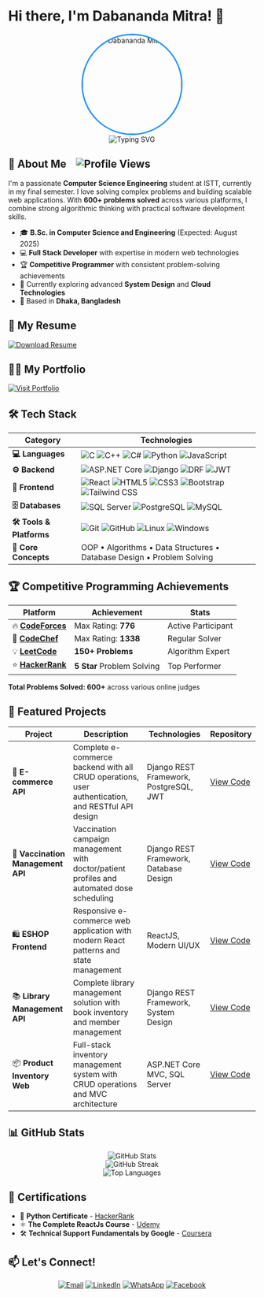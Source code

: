# Hi there, I'm Dabananda Mitra! 👋

<div align="center">
  <img src="https://res.cloudinary.com/djz3p8sux/image/upload/v1747393968/portfolio-files/dabananda_mitra__8801304080014_imdmitra_gmail.com_dhaka_bangladesh_500x500_z36su7.png" alt="Dabananda Mitra" width="200" height="200" style="border-radius: 50%; border: 3px solid #2E96F7;" />
</div>

<div align="center">
  <img src="https://readme-typing-svg.herokuapp.com?font=Fira+Code&pause=1000&color=2E96F7&center=true&vCenter=true&width=435&lines=Software+Engineer;Full+Stack+Developer;Problem+Solver;Competitive+Programmer" alt="Typing SVG" />
</div>

## 🚀 About Me <img src="https://komarev.com/ghpvc/?username=dabananda&color=blueviolet&style=flat-square&label=Profile+Views" alt="Profile Views" style="margin-left:15" />

I'm a passionate **Computer Science Engineering** student at ISTT, currently in my final semester. I love solving complex problems and building scalable web applications. With **600+ problems solved** across various platforms, I combine strong algorithmic thinking with practical software development skills.

- 🎓 **B.Sc. in Computer Science and Engineering** (Expected: August 2025)
- 💻 **Full Stack Developer** with expertise in modern web technologies
- 🏆 **Competitive Programmer** with consistent problem-solving achievements
- 🌱 Currently exploring advanced **System Design** and **Cloud Technologies**
- 📍 Based in **Dhaka, Bangladesh**

## 📝 My Resume
<div>
  <a href="https://drive.google.com/file/d/1r0y152g0bSUcL92DezawZGm8gi9RRmC-/view" target="_blank">
    <img src="https://img.shields.io/badge/Download_Resume-FF6B6B?style=for-the-badge&logo=adobe-acrobat-reader&logoColor=white" alt="Download Resume" />
  </a>
</div>

## 🧑‍💻 My Portfolio
<div>
  <a href="https://dmitra.netlify.app" target="_blank">
    <img src="https://img.shields.io/badge/Visit Portfolio-FFB6B?style=for-the-badge&logo=adobe-acrobat-reader&logoColor=white" alt="Visit Portfolio" />
  </a>
</div>

## 🛠️ Tech Stack

<div align="center">

| Category | Technologies |
|----------|-------------|
| **💻 Languages** | ![C](https://img.shields.io/badge/C-00599C?style=flat-square&logo=c&logoColor=white) ![C++](https://img.shields.io/badge/C++-00599C?style=flat-square&logo=c%2B%2B&logoColor=white) ![C#](https://img.shields.io/badge/C%23-239120?style=flat-square&logo=c-sharp&logoColor=white) ![Python](https://img.shields.io/badge/Python-FFD43B?style=flat-square&logo=python&logoColor=blue) ![JavaScript](https://img.shields.io/badge/JavaScript-F7DF1E?style=flat-square&logo=javascript&logoColor=black) |
| **⚙️ Backend** | ![ASP.NET Core](https://img.shields.io/badge/ASP.NET%20Core-512BD4?style=flat-square&logo=dotnet&logoColor=white) ![Django](https://img.shields.io/badge/Django-092E20?style=flat-square&logo=django&logoColor=green) ![DRF](https://img.shields.io/badge/Django%20REST-092E20?style=flat-square&logo=django&logoColor=white) ![JWT](https://img.shields.io/badge/JWT-000000?style=flat-square&logo=jsonwebtokens&logoColor=white) |
| **🎨 Frontend** | ![React](https://img.shields.io/badge/React-20232A?style=flat-square&logo=react&logoColor=61DAFB) ![HTML5](https://img.shields.io/badge/HTML5-E34F26?style=flat-square&logo=html5&logoColor=white) ![CSS3](https://img.shields.io/badge/CSS3-1572B6?style=flat-square&logo=css3&logoColor=white) ![Bootstrap](https://img.shields.io/badge/Bootstrap-563D7C?style=flat-square&logo=bootstrap&logoColor=white) ![Tailwind CSS](https://img.shields.io/badge/Tailwind_CSS-38B2AC?style=flat-square&logo=tailwind-css&logoColor=white) |
| **🗄️ Databases** | ![SQL Server](https://img.shields.io/badge/SQL%20Server-CC2927?style=flat-square&logo=microsoft-sql-server&logoColor=white) ![PostgreSQL](https://img.shields.io/badge/PostgreSQL-316192?style=flat-square&logo=postgresql&logoColor=white) ![MySQL](https://img.shields.io/badge/MySQL-005C84?style=flat-square&logo=mysql&logoColor=white) |
| **🛠️ Tools & Platforms** | ![Git](https://img.shields.io/badge/Git-F05032?style=flat-square&logo=git&logoColor=white) ![GitHub](https://img.shields.io/badge/GitHub-100000?style=flat-square&logo=github&logoColor=white) ![Linux](https://img.shields.io/badge/Linux-FCC624?style=flat-square&logo=linux&logoColor=black) ![Windows](https://img.shields.io/badge/Windows-0078D6?style=flat-square&logo=windows&logoColor=white) |
| **🧠 Core Concepts** | OOP • Algorithms • Data Structures • Database Design • Problem Solving |

</div>

## 🏆 Competitive Programming Achievements

<div align="center">

| Platform | Achievement | Stats |
|----------|-------------|-------|
| 🔥 **[CodeForces](https://codeforces.com/profile/dabananda)** | Max Rating: **776** | Active Participant |
| 🏅 **[CodeChef](https://www.codechef.com/users/dabananda)** | Max Rating: **1338** | Regular Solver |
| 💡 **[LeetCode](https://leetcode.com/u/dabananda/)** | **150+ Problems** | Algorithm Expert |
| ⭐ **[HackerRank](https://www.hackerrank.com/profile/dabananda)** | **5 Star** Problem Solving | Top Performer |

</div>

**Total Problems Solved: 600+** across various online judges

## 🎯 Featured Projects

<div align="center">

| Project | Description | Technologies | Repository |
|---------|------------|--------------|------------|
| 🛒 **E-commerce API** | Complete e-commerce backend with all CRUD operations, user authentication, and RESTful API design | Django REST Framework, PostgreSQL, JWT | [View Code](https://github.com/dabananda) |
| 💉 **Vaccination Management API** | Vaccination campaign management with doctor/patient profiles and automated dose scheduling | Django REST Framework, Database Design | [View Code](https://github.com/dabananda) |
| 🛍️ **ESHOP Frontend** | Responsive e-commerce web application with modern React patterns and state management | ReactJS, Modern UI/UX | [View Code](https://github.com/dabananda) |
| 📚 **Library Management API** | Complete library management solution with book inventory and member management | Django REST Framework, System Design | [View Code](https://github.com/dabananda) |
| 📦 **Product Inventory Web** | Full-stack inventory management system with CRUD operations and MVC architecture | ASP.NET Core MVC, SQL Server | [View Code](https://github.com/dabananda) |

</div>

## 📊 GitHub Stats

<div align="center">
  <img src="https://github-readme-stats.vercel.app/api?username=dabananda&show_icons=true&theme=tokyonight&count_private=true" alt="GitHub Stats" />
</div>

<div align="center">
  <img src="https://github-readme-streak-stats.herokuapp.com/?user=dabananda&theme=tokyonight" alt="GitHub Streak" />
</div>

<div align="center">
  <img src="https://github-readme-stats.vercel.app/api/top-langs/?username=dabananda&layout=compact&theme=tokyonight" alt="Top Languages" />
</div>

## 🏅 Certifications

- 🐍 **Python Certificate** - [HackerRank](https://www.hackerrank.com/certificates/181c1978ecc8)
- ⚛️ **The Complete ReactJs Course** - [Udemy](https://www.udemy.com/certificate/UC-4d8d15bf-b84e-4f97-87f7-786f4b8193d4/)
- 🛠️ **Technical Support Fundamentals by Google** - [Coursera](https://www.coursera.org/account/accomplishments/verify/X49MWFJMDZE2)

## 📫 Let's Connect!

<div align="center">

[![Email](https://img.shields.io/badge/Email-D14836?style=for-the-badge&logo=gmail&logoColor=white)](mailto:imdmitra@gmail.com)
[![LinkedIn](https://img.shields.io/badge/LinkedIn-0077B5?style=for-the-badge&logo=linkedin&logoColor=white)](https://linkedin.com/in/dabananda)
[![WhatsApp](https://img.shields.io/badge/WhatsApp-25D366?style=for-the-badge&logo=whatsapp&logoColor=white)](https://wa.me/8801307080014)
[![Facebook](https://img.shields.io/badge/Facebook-1877F2?style=for-the-badge&logo=facebook&logoColor=white)](https://fb.com/imdmitra)

</div>